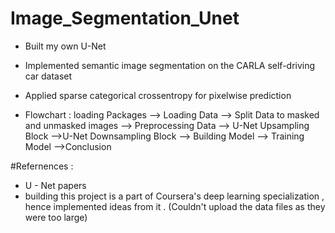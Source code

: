 # Image_Segmentation_Unet

* Built my own U-Net
* Implemented semantic image segmentation on the CARLA self-driving car dataset
* Applied sparse categorical crossentropy for pixelwise prediction


* Flowchart : loading Packages --> Loading Data --> Split Data to masked and unmasked images --> Preprocessing Data --> U-Net Upsampling Block -->U-Net Downsampling Block --> Building Model --> Training Model -->Conclusion



#Refernences :
* U - Net papers
* building this project is a part of Coursera's deep learning specialization , hence implemented ideas from it .
(Couldn't upload the data files as they were too large)
